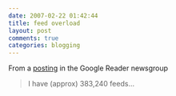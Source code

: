 ```yaml
---
date: 2007-02-22 01:42:44
title: feed overload
layout: post
comments: true
categories: blogging
---
```

From a
[posting](http://groups.google.com/group/Google-Labs-Reader/browse_frm/thread/abd9d8e9511d2ec9/eed18cd59caebbef?lnk=gst&q=approx&rnum=1#eed18cd59caebbef)
in the Google Reader newsgroup

> I have (approx) 383,240 feeds...
